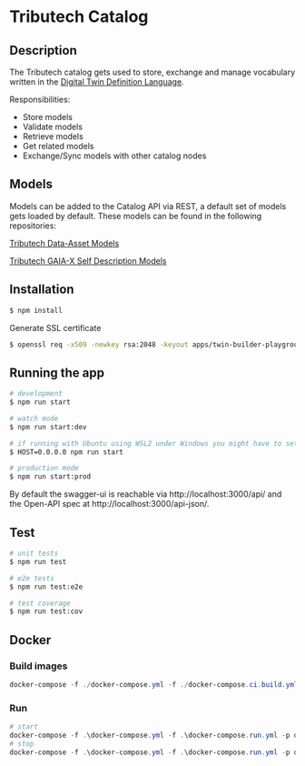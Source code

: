 # Tributech Catalog

## Description
The Tributech catalog gets used to store, exchange and manage vocabulary written in the [Digital Twin Definition Language](https://github.com/Azure/opendigitaltwins-dtdl/blob/master/DTDL/v2/dtdlv2.md).

Responsibilities:
- Store models
- Validate models
- Retrieve models
- Get related models
- Exchange/Sync models with other catalog nodes

## Models

Models can be added to the Catalog API via REST, a default set of models gets loaded by default. These models can be found in the following repositories:

[Tributech Data-Asset Models](https://github.com/tributech-solutions/data-asset-twin)

[Tributech GAIA-X Self Description Models](https://github.com/tributech-solutions/gaia-x-self-descriptions)

## Installation

```bash
$ npm install
```

Generate SSL certificate
```bash
$ openssl req -x509 -newkey rsa:2048 -keyout apps/twin-builder-playground/ssl/key.pem -out apps/twin-builder-playground/ssl/cert.pem
```

## Running the app

```bash
# development
$ npm run start

# watch mode
$ npm run start:dev

# if running with Ubuntu using WSL2 under Windows you might have to set different IP binding
$ HOST=0.0.0.0 npm run start

# production mode
$ npm run start:prod
```

By default the swagger-ui is reachable via http://localhost:3000/api/
and the Open-API spec at http://localhost:3000/api-json/.


## Test

```bash
# unit tests
$ npm run test

# e2e tests
$ npm run test:e2e

# test coverage
$ npm run test:cov
```

## Docker

### Build images
```powershell
docker-compose -f ./docker-compose.yml -f ./docker-compose.ci.build.yml build
```

### Run

```powershell
# start
docker-compose -f .\docker-compose.yml -f .\docker-compose.run.yml -p dsk-catalog-api up -d
# stop
docker-compose -f .\docker-compose.yml -f .\docker-compose.run.yml -p dsk-catalog-api down
```
